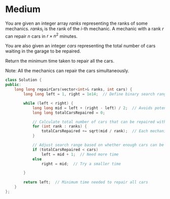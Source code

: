 # Medium

You are given an integer array $ranks$ representing the ranks of some mechanics. $ranks_i$ is the rank of the $i$-th mechanic. A mechanic with a rank $r$ can repair $n$ cars in $r \times n^2$ minutes.

You are also given an integer $cars$ representing the total number of cars waiting in the garage to be repaired.

Return the minimum time taken to repair all the cars.

Note: All the mechanics can repair the cars simultaneously.

```cpp
class Solution {
public:
    long long repairCars(vector<int>& ranks, int cars) {
        long long left = 1, right = 1e14;  // Define binary search range for minimum time

        while (left < right) {
            long long mid = left + (right - left) / 2;  // Avoids potential overflow
            long long totalCarsRepaired = 0;

            // Calculate total number of cars that can be repaired within 'mid' time
            for (int rank : ranks) {
                totalCarsRepaired += sqrt(mid / rank);  // Each mechanic can repair sqrt(mid / rank) cars
            }

            // Adjust search range based on whether enough cars can be repaired
            if (totalCarsRepaired < cars)
                left = mid + 1;  // Need more time
            else
                right = mid;  // Try a smaller time

        }
        
        return left;  // Minimum time needed to repair all cars
    }
};
```
